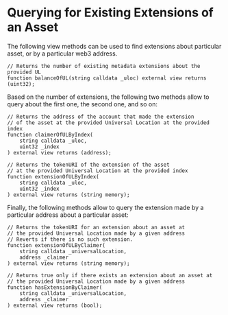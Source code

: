 # Querying for Existing Extensions of an Asset

The following view methods can be used to find extensions about particular asset, or by a particular web3 address.

```solidity
// Returns the number of existing metadata extensions about the provided UL
function balanceOfUL(string calldata _uloc) external view returns (uint32);
```

Based on the number of extensions, the following two methods allow to query about the first one, the second one, and so on:

```solidity
// Returns the address of the account that made the extension
// of the asset at the provided Universal Location at the provided index
function claimerOfULByIndex(
    string calldata _uloc,
    uint32 _index
) external view returns (address);

// Returns the tokenURI of the extension of the asset
// at the provided Universal Location at the provided index
function extensionOfULByIndex(
    string calldata _uloc,
    uint32 _index
) external view returns (string memory);
```

Finally, the following methods allow to query the extension made by a particular address about a particular asset:

```solidity
// Returns the tokenURI for an extension about an asset at
// the provided Universal Location made by a given address
// Reverts if there is no such extension.
function extensionOfULByClaimer(
    string calldata _universalLocation,
    address _claimer
) external view returns (string memory);

// Returns true only if there exists an extension about an asset at
// the provided Universal Location made by a given address
function hasExtensionByClaimer(
    string calldata _universalLocation,
    address _claimer
) external view returns (bool);
```
